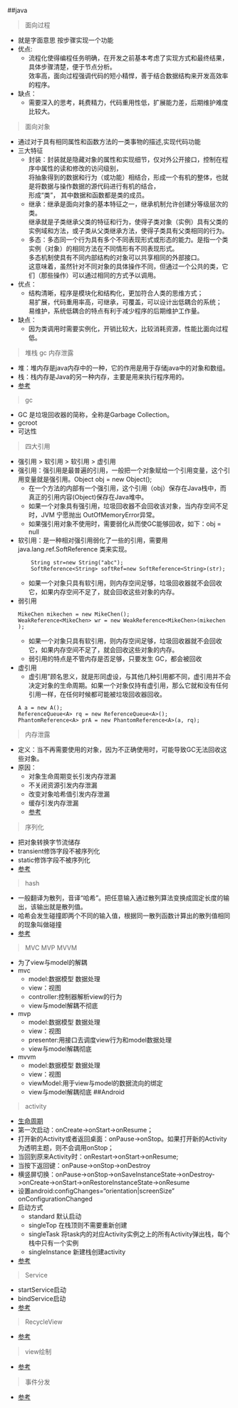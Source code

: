 ##java
> 面向过程
- 就是字面意思 按步骤实现一个功能
- 优点:
  - 流程化使得编程任务明确，在开发之前基本考虑了实现方式和最终结果，具体步骤清楚，便于节点分析。  
    效率高，面向过程强调代码的短小精悍，善于结合数据结构来开发高效率的程序。
- 缺点：
  - 需要深入的思考，耗费精力，代码重用性低，扩展能力差，后期维护难度比较大。
> 面向对象
- 通过对于具有相同属性和函数方法的一类事物的描述,实现代码功能
- 三大特征
  - 封装：封装就是隐藏对象的属性和实现细节，仅对外公开接口，控制在程序中属性的读和修改的访问级别，  
  将抽象得到的数据和行为（或功能）相结合，形成一个有机的整体，也就是将数据与操作数据的源代码进行有机的结合，  
  形成“类”， 其中数据和函数都是类的成员。
  - 继承：继承是面向对象的基本特征之一，继承机制允许创建分等级层次的类。  
  继承就是子类继承父类的特征和行为，使得子类对象（实例）具有父类的实例域和方法，或子类从父类继承方法，使得子类具有父类相同的行为。
  - 多态：多态同一个行为具有多个不同表现形式或形态的能力。是指一个类实例（对象）的相同方法在不同情形有不同表现形式。  
  多态机制使具有不同内部结构的对象可以共享相同的外部接口。  
  这意味着，虽然针对不同对象的具体操作不同，但通过一个公共的类，它们（那些操作）可以通过相同的方式予以调用。
- 优点：
  - 结构清晰，程序是模块化和结构化，更加符合人类的思维方式；  
    易扩展，代码重用率高，可继承，可覆盖，可以设计出低耦合的系统；  
    易维护，系统低耦合的特点有利于减少程序的后期维护工作量。  
- 缺点：
  - 因为类调用时需要实例化，开销比较大，比较消耗资源，性能比面向过程低。
> 堆栈 gc 内存泄露
+ 堆：堆内存是java内存中的一种，它的作用是用于存储java中的对象和数组。
+ 栈：栈内存是Java的另一种内存，主要是用来执行程序用的。
+ [参考](https://zhuanlan.zhihu.com/p/529280783)
> gc
+ GC 是垃圾回收器的简称，全称是Garbage Collection。
+ gcroot 
+ 可达性
> 四大引用
+ 强引用 > 软引用 > 软引用 > 虚引用
+ 强引用：强引用是最普遍的引用，一般把一个对象赋给一个引用变量，这个引用变量就是强引用。Object obj = new Object();
  + 在一个方法的内部有一个强引用，这个引用（obj）保存在Java栈中，而真正的引用内容(Object)保存在Java堆中。
  + 如果一个对象具有强引用，垃圾回收器不会回收该对象，当内存空间不足时，JVM 宁愿抛出 OutOfMemoryError异常。
  + 如果强引用对象不使用时，需要弱化从而使GC能够回收，如下：obj = null
+ 软引用：是一种相对强引用弱化了一些的引用，需要用java.lang.ref.SoftReference 类来实现。
  ```
      String str=new String("abc");
      SoftReference<String> softRef=new SoftReference<String>(str);
  ```
  + 如果一个对象只具有软引用，则内存空间足够，垃圾回收器就不会回收它，如果内存空间不足了，就会回收这些对象的内存。
+ 弱引用
  ```
  MikeChen mikechen = new MikeChen();
  WeakReference<MikeChen> wr = new WeakReference<MikeChen>(mikechen );
  ```
  + 如果一个对象只具有软引用，则内存空间足够，垃圾回收器就不会回收它，如果内存空间不足了，就会回收这些对象的内存。
  + 弱引用的特点是不管内存是否足够，只要发生 GC，都会被回收
+ 虚引用
  + 虚引用”顾名思义，就是形同虚设，与其他几种引用都不同，虚引用并不会决定对象的生命周期。如果一个对象仅持有虚引用，那么它就和没有任何引用一样，在任何时候都可能被垃圾回收器回收。
  ```
  A a = new A();
  ReferenceQueue<A> rq = new ReferenceQueue<A>();
  PhantomReference<A> prA = new PhantomReference<A>(a, rq);
  ```
> 内存泄露
+ 定义：当不再需要使用的对象，因为不正确使用时，可能导致GC无法回收这些对象。
+ 原因：
  - 对象生命周期变长引发内存泄漏
  - 不关闭资源引发内存泄漏
  - 改变对象哈希值引发内存泄漏
  - 缓存引发内存泄漏
  - [参考](https://juejin.cn/post/7204680573121134652)
> 序列化
+ 把对象转换字节流储存
+ transient修饰字段不被序列化
+ static修饰字段不被序列化
+ [参考](https://blog.csdn.net/qq_44543508/article/details/103232007)
> hash
+ 一般翻译为散列，音译“哈希”。把任意输入通过散列算法变换成固定长度的输出，该输出就是散列值。
+ 哈希会发生碰撞即两个不同的输入值，根据同一散列函数计算出的散列值相同的现象叫做碰撞
+ [参考](https://blog.csdn.net/majinggogogo/article/details/80260400)
> MVC MVP MVVM
+ 为了view与model的解耦
+ mvc 
  + model:数据模型 数据处理
  + view：视图
  + controller:控制器解析view的行为
  + view与model解耦不彻底
+ mvp
  + model:数据模型 数据处理
  + view：视图
  + presenter:用接口去调度view行为和model数据处理
  + view与model解耦彻底
+ mvvm
  + model:数据模型 数据处理
  + view：视图
  + viewModel:用于view与model的数据流向的绑定
  + view与model解耦彻底
##Android
> activity
+ [生命周期](./image/activty.jpg)
+ 第一次启动：onCreate->onStart->onResume；
+ 打开新的Activity或者返回桌面：onPause->onStop。如果打开新的Activity为透明主题，则不会调用onStop；
+ 当回到原来Activity时：onRestart->onStart->onResume;
+ 当按下返回键：onPause->onStop->onDestroy
+ 横竖屏切换：onPause->onStop->onSaveInstanceState->onDestroy->onCreate->onStart->onRestoreInstanceState->onResume
+ 设置android:configChanges=“orientation|screenSize” onConfigurationChanged 
+ 启动方式
  + standard 默认启动
  + singleTop 在栈顶则不需要重新创建
  + singleTask 将task内的对应Activity实例之上的所有Activity弹出栈，每个栈中只有一个实例
  + singleInstance 新建栈创建activity
+ [参考](https://blog.csdn.net/nihaomabmt/article/details/86490090)
> Service
+ startService启动
+ bindService启动
+ [参考](https://blog.csdn.net/amin_hui/article/details/123406301)
> RecycleView
+ [参考](https://www.cnblogs.com/jimuzz/p/14040674.html#:~:text=%E5%86%8D%E4%B9%9F%E4%B8%8D%E7%94%A8%E6%8B%85%E5%BF%83%E9%97%AERecycleView%E4%BA%86%E2%80%94%E2%80%94%E9%9D%A2%E8%AF%95%E7%9C%9F%E9%A2%98%E8%AF%A6%E8%A7%A3%201%20%E8%AE%B2%E4%B8%80%E4%B8%8B%20RecyclerView%20%E7%9A%84%E7%BC%93%E5%AD%98%E6%9C%BA%E5%88%B6%2C%E6%BB%91%E5%8A%A810%E4%B8%AA%EF%BC%8C%E5%86%8D%E6%BB%91%E5%9B%9E%E5%8E%BB%EF%BC%8C%E4%BC%9A%E6%9C%89%E5%87%A0%E4%B8%AA%E6%89%A7%E8%A1%8C%20onBindView%20%E3%80%82%20%E7%BC%93%E5%AD%98%E7%9A%84%E6%98%AF%E4%BB%80%E4%B9%88%EF%BC%9F,%E5%90%97%2CnotifyItemChange%E6%96%B9%E6%B3%95%E4%B8%AD%E7%9A%84%E5%8F%82%E6%95%B0%EF%BC%9F%204%20RecyclerView%20%E5%B5%8C%E5%A5%97%20RecyclerView%20%E6%BB%91%E5%8A%A8%E5%86%B2%E7%AA%81%EF%BC%8CNestScrollView%E5%B5%8C%E5%A5%97RecyclerView%E3%80%82%205%20%E8%AF%B4%E8%AF%B4RecyclerView%E6%80%A7%E8%83%BD%E4%BC%98%E5%8C%96%E3%80%82)
> view绘制
+ [参考](https://juejin.cn/post/6844904042175397902)
> 事件分发
+ [参考](https://zhuanlan.zhihu.com/p/144480486)
